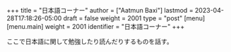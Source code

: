 +++
title = "日本語コーナー"
author = ["Aatmun Baxi"]
lastmod = 2023-04-28T17:18:26-05:00
draft = false
weight = 2001
type = "post"
[menu]
  [menu.main]
    weight = 2001
    identifier = "日本語コーナー"
+++

ここで日本語に関して勉強したり読んだりするものを話す。
